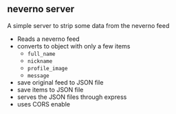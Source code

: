 ## neverno server

A simple server to strip some data from the neverno feed

- Reads a neverno feed
- converts to object with only a few items
    - `full_name`
    - `nickname`
    - `profile_image`
    - `message`
- save original feed to JSON file
- save items to JSON file
- serves the JSON files through express
- uses CORS enable

